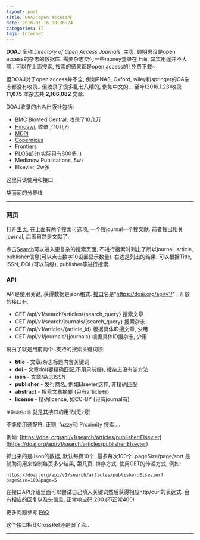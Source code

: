 ```yaml
---
layout: post
title: DOAJ:open access库
date: 2016-01-16 08:36:24
categories: IT
tags: Internet
---
```


**DOAJ** 全称 *Directory of Open Access Journals*, [主页](https://doaj.org/). 顾明思议是open access的杂志的数据库. 需要杂志交付一些money登录在上面, 其实用途并不大嘛.. 可以在上面搜索, 搜索的结果都是open access的! 免费下载~

但DOAJ对于open access并不全, 例如PNAS, Oxford, wiley和springer的OA杂志都没有收录.. 但收录了很多乱七八糟的, 例如中文的... 至今(2016.1.23)收录 **11,075** 本杂志共 **2,166,082** 文章.

DOAJ收录的出名出版社包括:

- [BMC](http://www.biomedcentral.com/) BioMed Central, 收录了10几万
- [Hindawi](http://www.hindawi.com/), 收录了10几万
- [MDPI](http://www.mdpi.com/)
- [Copernicus](http://publications.copernicus.org/)
- [Frontiers](http://www.frontiersin.org/)
- [PLOS](http://www.plos.org/)部分(实际只有800多..)
- Medknow Publications, 5w+
- Elsevier, 2w多

这里只谈使用和接口.

华丽丽的分界线

---------

### 网页

打开[主页](https://doaj.org/), 在上面有两个搜索可选项, 一个搜journal一个搜文献. 前者搜出相关journal, 后者自然是文献了.

点击[Search](https://doaj.org/search?)可以进入更复杂的搜索页面, 不进行搜索时列出了所以journal, article, publisher信息(可以点击数字10设置显示数量). 右边是列出的结果. 可以根据Title, ISSN, DOI (可以前缀), publisher等进行搜索. 

### API

API是使用关键, 获得数据是json格式. [接口](https://doaj.org/api/v1/docs)名是"https://doaj.org/api/v1/" , 开放的接口有: 

- GET  /api/v1/search/articles/{search_query}  搜索文章
- GET  /api/v1/search/journals/{search_query}  搜索杂志
- GET  /api/v1/articles/{article_id}  根据具体ID搜文章, 少用
- GET  /api/v1/journals/{journals}  根据具体ID搜杂志, 少用

说白了就是用前两个..支持的搜索关键词项:

- **title** - 文章/杂志标题内含关键词
- **doi** - 文章doi(要精确匹配,不用只前缀), 搜杂志没有该方法.
- **issn** - 文章/杂志ISSN
- **publisher** - 发行商名, 例如Elsevier这样, 非精确匹配
- **abstract** - 搜索文章摘要 (只有article有)
- **license** - 精确licence, 如CC-BY (只有journal有)

`关键词名:值` 就是其接口的用法(无`?`号)

不能使用通配符, 正则, fuzzy和 Proximity 搜索....

例如: [https://doaj.org/api/v1/search/articles/publisher:Elsevier](https://doaj.org/api/v1/search/articles/publisher:Elsevier)

抓出来的是Json的数据, 默认每页10个, 最多每次100个..pageSize/page/sort 是辅助词用来控制每页多少结果, 第几页, 排序方式. 使用GET的传递方式, 例如: 

`https://doaj.org/api/v1/search/articles/publisher:Elsevier?pageSize=100&page=5`

在接口API介绍里面可以尝试自己填入关键词然后获得相应http/curl的表达式. 会有相应的回复以及头信息, 正常响应码 200.(不正常400)

更多问题参考 [FAQ](https://doaj.org/faq)

这个接口相比CrossRef还是弱了点..

------
